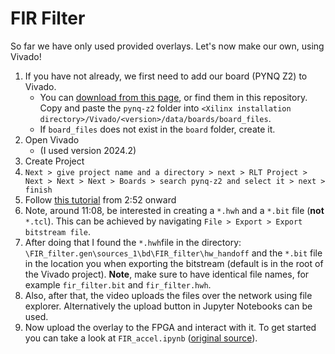 #  FIR Filter

So far we have only used provided overlays. Let's now make our own, using Vivado!

1. If you have not already, we first need to add our board (PYNQ Z2) to Vivado.
    - You can [download from this page](https://www.tulembedded.com/FPGA/ProductsPYNQ-Z2.html#:~:text=Z2%20Board%20File), or find them in this repository. Copy and paste the `pynq-z2` folder into `<Xilinx installation directory>/Vivado/<version>/data/boards/board_files`. 
    - If `board_files` does not exist in the `board` folder, create it.
1. Open Vivado
    - (I used version 2024.2)
1. Create Project
1. `Next > give project name and a directory > next > RLT Project > Next > Next > Next > Boards > search pynq-z2 and select it > next > finish`
1. Follow [this tutorial](https://youtu.be/PwG037LuNvA?si=rXmCiVVOlwD1N3on&t=173) from 2:52 onward
1. Note, around 11:08, be interested in creating a `*.hwh` and a `*.bit` file (**not** `*.tcl`). This can be achieved by navigating `File > Export > Export bitstream file`.
1. After doing that I found the `*.hwh`file in the directory: `\FIR_filter.gen\sources_1\bd\FIR_filter\hw_handoff` and the `*.bit` file in the location you when exporting the bitstream (default is in the root of the Vivado project). **Note**, make sure to have identical file names, for example `fir_filter.bit` and `fir_filter.hwh`.
1. Also, after that, the video uploads the files over the network using file explorer. Alternatively the upload button in Jupyter Notebooks can be used.
1. Now upload the overlay to the FPGA and interact with it. To get started you can take a look at `FIR_accel.ipynb`  ([original source](https://github.com/soheilbh/fir_accel_pynq/tree/main)).
